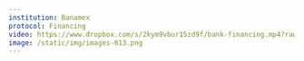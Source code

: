 ```yaml
---
institution: Banamex
protocol: Financing
video: https://www.dropbox.com/s/2kym9vbur15zd9f/bank-financing.mp4?raw=1
image: /static/img/images-013.png
---
```

